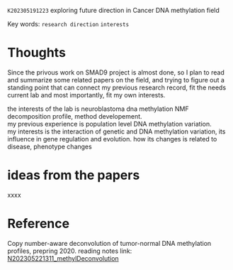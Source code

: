  `K202305191223` exploring future direction in Cancer DNA methylation field
 
 Key words: `research direction` `interests` 
 
# Thoughts
Since the privous work on SMAD9 project is almost done, so I plan to read and summarize some related papers on the field, and trying to figure out a standing point that 
can connect my previous research record, fit the needs current lab and most importantly, fit my own interests.  

the interests of the lab is neuroblastoma dna methylation NMF decomposition profile, method developement.  
my previous experience is population level DNA methylation variation.  
my interests is the interaction of genetic and DNA methylation variation, its influence in gene regulation and evolution. how its changes is related to disease, phenotype changes  

# ideas from the papers
xxxx

# Reference
Copy number-aware deconvolution of tumor-normal DNA methylation profiles, prepring 2020. reading notes link: [N202305221311_methylDeconvolution](https://github.com/yz46606/paper_note/blob/main/N202305221311_methylDeconvolution.md)
